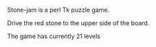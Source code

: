 Stone-jam is a perl Tk puzzle game.

Drive the red stone to the upper side of the board.

The game has currently 21 levels
